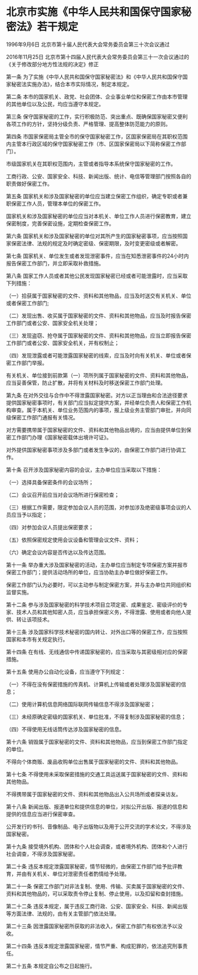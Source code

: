 # 北京市实施《中华人民共和国保守国家秘密法》若干规定

1996年9月6日 北京市第十届人民代表大会常务委员会第三十次会议通过

2016年11月25日 北京市第十四届人民代表大会常务委员会第三十一次会议通过的《关于修改部分地方性法规的决定》修正



第一条 为了实施《中华人民共和国保守国家秘密法》和《中华人民共和国保守国家秘密法实施办法》，结合本市实际情况，制定本规定。

第二条 本市的国家机关、政党、社会团体、企业事业单位和保密工作由本市管理的其他单位以及公民，均应当遵守本规定。

第三条 保守国家秘密的工作，实行积极防范、突出重点、既确保国家秘密又便利各项工作的方针，坚持分级负责、严格管理、提高整体防范能力的原则。

第四条 市国家保密局主管全市的保守国家秘密工作，区国家保密局在其职权范围内主管本行政区域的保守国家秘密工作（市、区国家保密局以下简称保密工作部门）。

市级国家机关在其职权范围内，主管或者指导本系统保守国家秘密的工作。

工商行政、公安、国家安全、科技、新闻出版、统计、电信等管理部门按照各自的职责做好保密工作。

第五条 国家机关和涉及国家秘密的单位应当建立保密工作组织，确定专职或者兼职保密工作人员，管理本单位的保密工作。

国家机关和涉及国家秘密的单位应当对本机关、单位工作人员进行保密教育，建立保密制度，完善保密设施，定期检查保密工作。

第六条 国家机关和涉及国家秘密的单位对其所产生的国家秘密事项，应当按照国家保密法律、法规的规定及时确定密级、保密期限，及时变更密级或者解密。

第七条 国家机关、单位发生或者发现泄密事件，应当在知悉泄密事件的24小时内报告保密工作部门，并立即采取补救措施。

第八条 国家工作人员或者其他公民发现国家秘密已经或者可能泄露时，应当采取下列措施：

（一）拾获属于国家秘密的文件、资料和其他物品，应当及时送交有关机关、单位或者保密工作部门;

（二）发现出售、收买属于国家秘密的文件、资料和其他物品，应当及时报告保密工作部门或者公安、国家安全机关处理；

（三）发现盗窃、抢夺属于国家秘密的文件、资料和其他物品，应当立即报告保密工作部门或者公安、国家安全机关，并有权制止；

（四）发现泄露或者可能泄露国家秘密的线索，应当及时向有关机关、单位或者保密工作部门举报。

有关机关、单位接到前款第（一）项所列属于国家秘密的文件、资料和其他物品，应当妥善保管，防止扩散，并将有关材料及时移送保密工作部门处理。

第九条 在对外交往与合作中不得泄露国家秘密。对方以正当理由和合法途径要求提供国家秘密事项时，有关部门应当拟定提供方案，并经单位负责人和保密工作机构审查。属于本机关、单位业务范围内的事项，报上级业务主管部门审批，并向同级保密工作部门通报有关情况。

对方需要携带属于国家秘密的文件、资料和其他物品出境的，应当由提供单位到保密工作部门办理《国家秘密载体出境许可证》。

对外提供国家秘密事项涉及多部门或者发生争议的，由保密工作部门进行协调工作。

第十条 召开涉及国家秘密内容的会议，主办单位应当采取以下措施：

（一）选择具备保密条件的会议场所；

（二）会议召开前应当对会议场所进行保密检查；

（三）根据工作需要，限定参加会议人员的范围，对参加涉及绝密级事项会议的人员应当予以指定；

（四）对参加会议人员提出保密要求；

（五）依照保密规定使用会议设备和管理会议文件、资料；

（六）确定会议内容是否传达以及传达范围。

第十一条 举办重大涉及国家秘密的活动，主办单位应当制定专项保密方案并报市保密工作部门；提供活动场所的单位，应当协助主办单位做好保密工作。

保密工作部门认为必要时，可以主动参与制定保密方案，并与主办单位共同组织和监督实施。

第十二条 参与涉及国家秘密的科学技术项目立项定密、成果鉴定、密级评价的专家、技术人员和其他知密人员，应当承担保密义务，不得泄露、使用或者向他人提供、转让该项技术。

第十三条 涉及国家科学技术秘密的国内转让、对外出口等的保密工作，应当按照国家和本市有关规定执行。

第十四条 在有线、无线通信中传递国家秘密的，应当采取与其密级相对应的保密措施。

第十五条 使用办公自动化设备，应当遵守下列规定：

（一）不得在没有保密措施的传真机、计算机上传输或者处理涉及国家秘密的信息；

（二）使用计算机信息网络国际联网传输信息不得涉及国家秘密；

（三）未经原确定密级的国家机关、单位批准，不得复制涉及国家秘密的信息；

（四）不得使用无线话筒传达涉及国家秘密的信息。

第十六条 销毁属于国家秘密的文件、资料和其他物品，应当到保密工作部门指定的单位。

不得向个体商贩、废品收购单位出售属于国家秘密的文件、资料和其他物品。

第十七条 不得使用未采取保密措施的交通工具运送属于国家秘密的文件、资料和其他物品。

不得携带属于国家秘密的文件、资料和其他物品出入公共场所或者探亲访友。

第十八条 新闻出版、报道单位和提供信息的单位，对拟公开出版、报道的信息和提供的信息应当进行保密审查。

公开发行的书刊、音像制品、电子出版物以及用于公开交流的学术论文，不得涉及国家秘密。

第十九条 接受境外机构、团体和个人社会调查，或者境外机构、团体和个人进行社会调查，不得涉及国家秘密。

第二十条 违反本规定泄露国家秘密，情节轻微的，由保密工作部门给予批评教育，并由有关机关、单位对泄密责任者酌情给予处理。

第二十一条 保密工作部门对非法复制、使用、传输、买卖属于国家秘密的文件、资料和其他物品的，可以采取责令停止复制、停止使用，以及扣留和查封措施。

第二十二条 违反本规定，属于违反工商行政、公安、国家安全、科技、新闻出版等方面法律、法规的，由有关主管部门依法处理。

第二十三条 因泄露国家秘密所获取的非法收入，保密工作部门有权依法予以没收。

第二十四条 违反本规定泄露国家秘密，情节严重、构成犯罪的，依法追究刑事责任。

第二十五条 本规定自公布之日起施行。